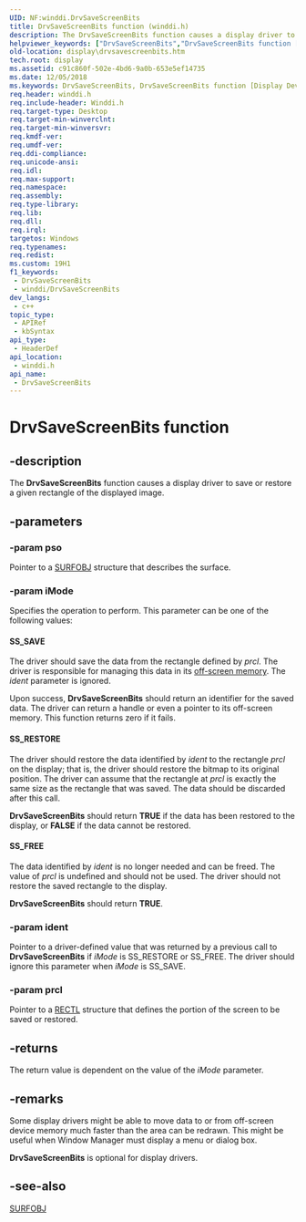 ```yaml
---
UID: NF:winddi.DrvSaveScreenBits
title: DrvSaveScreenBits function (winddi.h)
description: The DrvSaveScreenBits function causes a display driver to save or restore a given rectangle of the displayed image.
helpviewer_keywords: ["DrvSaveScreenBits","DrvSaveScreenBits function [Display Devices]","ddifncs_36f63073-3525-4300-941f-709aba9204c7.xml","display.drvsavescreenbits","winddi/DrvSaveScreenBits"]
old-location: display\drvsavescreenbits.htm
tech.root: display
ms.assetid: c91c860f-502e-4bd6-9a0b-653e5ef14735
ms.date: 12/05/2018
ms.keywords: DrvSaveScreenBits, DrvSaveScreenBits function [Display Devices], ddifncs_36f63073-3525-4300-941f-709aba9204c7.xml, display.drvsavescreenbits, winddi/DrvSaveScreenBits
req.header: winddi.h
req.include-header: Winddi.h
req.target-type: Desktop
req.target-min-winverclnt: 
req.target-min-winversvr: 
req.kmdf-ver: 
req.umdf-ver: 
req.ddi-compliance: 
req.unicode-ansi: 
req.idl: 
req.max-support: 
req.namespace: 
req.assembly: 
req.type-library: 
req.lib: 
req.dll: 
req.irql: 
targetos: Windows
req.typenames: 
req.redist: 
ms.custom: 19H1
f1_keywords:
 - DrvSaveScreenBits
 - winddi/DrvSaveScreenBits
dev_langs:
 - c++
topic_type:
 - APIRef
 - kbSyntax
api_type:
 - HeaderDef
api_location:
 - winddi.h
api_name:
 - DrvSaveScreenBits
---
```


# DrvSaveScreenBits function


## -description

The <b>DrvSaveScreenBits</b> function causes a display driver to save or restore a given rectangle of the displayed image.

## -parameters

### -param pso

Pointer to a <a href="https://docs.microsoft.com/windows/desktop/api/winddi/ns-winddi-surfobj">SURFOBJ</a> structure that describes the surface.

### -param iMode

Specifies the operation to perform. This parameter can be one of the following values:





#### SS_SAVE

The driver should save the data from the rectangle defined by <i>prcl</i>. The driver is responsible for managing this data in its <a href="https://docs.microsoft.com/windows-hardware/drivers/">off-screen memory</a>. The <i>ident</i> parameter is ignored.

Upon success, <b>DrvSaveScreenBits</b> should return an identifier for the saved data. The driver can return a handle or even a pointer to its off-screen memory. This function returns zero if it fails.



#### SS_RESTORE

The driver should restore the data identified by <i>ident</i> to the rectangle <i>prcl</i> on the display; that is, the driver should restore the bitmap to its original position. The driver can assume that the rectangle at <i>prcl</i> is exactly the same size as the rectangle that was saved. The data should be discarded after this call.

<b>DrvSaveScreenBits</b> should return <b>TRUE</b> if the data has been restored to the display, or <b>FALSE</b> if the data cannot be restored.



#### SS_FREE

The data identified by <i>ident</i> is no longer needed and can be freed. The value of <i>prcl</i> is undefined and should not be used. The driver should not restore the saved rectangle to the display.

<b>DrvSaveScreenBits</b> should return <b>TRUE</b>.

### -param ident

Pointer to a driver-defined value  that was returned by a previous call to <b>DrvSaveScreenBits</b> if <i>iMode</i> is SS_RESTORE or SS_FREE. The driver should ignore this parameter when <i>iMode</i> is SS_SAVE.

### -param prcl

Pointer to a <a href="https://docs.microsoft.com/windows/desktop/api/windef/ns-windef-rectl">RECTL</a> structure that defines the portion of the screen to be saved or restored.

## -returns

The return value is dependent on the value of the <i>iMode</i> parameter.

## -remarks

Some display drivers might be able to move data to or from off-screen device memory much faster than the area can be redrawn. This might be useful when Window Manager must display a menu or dialog box.

<b>DrvSaveScreenBits</b> is optional for display drivers.

## -see-also

<a href="https://docs.microsoft.com/windows/desktop/api/winddi/ns-winddi-surfobj">SURFOBJ</a>

